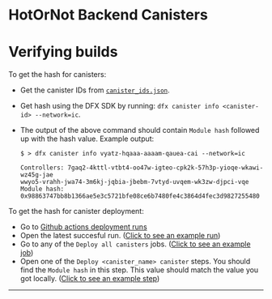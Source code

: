 # HotOrNot Backend Canisters

# Verifying builds

To get the hash for canisters:

- Get the canister IDs from [`canister_ids.json`](https://github.com/go-bazzinga/hot-or-not-backend-canister/blob/main/canister_ids.json).
- Get hash using the DFX SDK by running: `dfx canister info <canister-id> --network=ic`.

- The output of the above command should contain `Module hash` followed up with the hash value. Example output:

  ```
  $ > dfx canister info vyatz-hqaaa-aaaam-qauea-cai --network=ic

  Controllers: 7gaq2-4kttl-vtbt4-oo47w-igteo-cpk2k-57h3p-yioqe-wkawi-wz45g-jae
  wwyo5-vrahh-jwa74-3m6kj-jqbia-jbebm-7vtyd-uvqem-wk3zw-djpci-vqe
  Module hash: 0x98863747bb8b1366ae5e3c5721bfe08ce6b7480fe4c3864d4fec3d9827255480
  ```

To get the hash for canister deployment:

- Go to [Github actions deployment runs](https://github.com/go-bazzinga/hot-or-not-backend-canister/actions/workflows/webclient-deploy.yml)
- Open the latest succesful run. ([Click to see an example run](https://github.com/go-bazzinga/hot-or-not-backend-canister/actions/runs/4810296657))
- Go to any of the `Deploy all canisters` jobs. ([Click to see an example job](https://github.com/go-bazzinga/hot-or-not-backend-canister/actions/runs/4900015913/jobs/8750374252))
- Open one of the `Deploy <canister_name> canister` steps. You should find the `Module hash` in this step. This value should match the value you got locally. ([Click to see an example step](https://github.com/go-bazzinga/hot-or-not-backend-canister/actions/runs/4900015913/jobs/8750374252#step:8:16))

---
